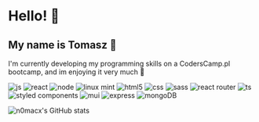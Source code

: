 # Hello! :wave:
## My name is Tomasz 🙂 

I'm currently developing my programming skills on a CodersCamp.pl bootcamp, and im enjoying it very much 🤘

![js](https://img.shields.io/badge/JavaScript-323330?style=for-the-badge&logo=javascript&logoColor=F7DF1E)	![react](https://img.shields.io/badge/React-20232A?style=for-the-badge&logo=react&logoColor=61DAFB)	 	![node](https://img.shields.io/badge/Node.js-43853D?style=for-the-badge&logo=node.js&logoColor=white) 
![linux mint](https://img.shields.io/badge/Linux_Mint-87CF3E?style=for-the-badge&logo=linux-mint&logoColor=white)  	![html5](https://img.shields.io/badge/HTML5-E34F26?style=for-the-badge&logo=html5&logoColor=white)	![css](https://img.shields.io/badge/CSS3-1572B6?style=for-the-badge&logo=css3&logoColor=white)  ![sass](https://img.shields.io/badge/Sass-CC6699?style=for-the-badge&logo=sass&logoColor=white)	![react router](https://img.shields.io/badge/React_Router-CA4245?style=for-the-badge&logo=react-router&logoColor=white)	![ts](https://img.shields.io/badge/TypeScript-007ACC?style=for-the-badge&logo=typescript&logoColor=white)		 	 
![styled components](https://img.shields.io/badge/styled--components-DB7093?style=for-the-badge&logo=styled-components&logoColor=white) 	![mui](https://img.shields.io/badge/Material--UI-0081CB?style=for-the-badge&logo=material-ui&logoColor=white) 	![express](https://img.shields.io/badge/Express.js-404D59?style=for-the-badge) 	![mongoDB](https://img.shields.io/badge/MongoDB-4EA94B?style=for-the-badge&logo=mongodb&logoColor=white) 

![n0macx's GitHub stats](https://github-readme-stats.vercel.app/api?username=n0macx&show_icons=true&theme=dark)



